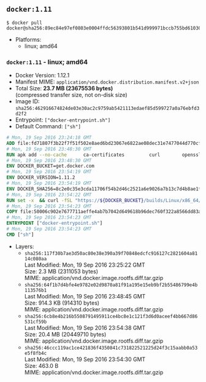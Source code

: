 ## `docker:1.11`

```console
$ docker pull docker@sha256:89ec84e97ef0803e0004ffdc56393801b541d999971bccb755bd610305484d2e
```

-	Platforms:
	-	linux; amd64

### `docker:1.11` - linux; amd64

-	Docker Version: 1.12.1
-	Manifest MIME: `application/vnd.docker.distribution.manifest.v2+json`
-	Total Size: **23.7 MB (23675536 bytes)**  
	(compressed transfer size, not on-disk size)
-	Image ID: `sha256:462916674824de03e30ac2c9759ab5421113edaef85d599727a0a76ebfd3d2f2`
-	Entrypoint: `["docker-entrypoint.sh"]`
-	Default Command: `["sh"]`

```dockerfile
# Mon, 19 Sep 2016 23:24:18 GMT
ADD file:fd71807f3b22f7f51f502e8aed6bd23067e6822ae08dec31e7477044d770cf48 in / 
# Mon, 19 Sep 2016 23:48:30 GMT
RUN apk add --no-cache 		ca-certificates 		curl 		openssl
# Mon, 19 Sep 2016 23:48:30 GMT
ENV DOCKER_BUCKET=get.docker.com
# Mon, 19 Sep 2016 23:54:19 GMT
ENV DOCKER_VERSION=1.11.2
# Mon, 19 Sep 2016 23:54:19 GMT
ENV DOCKER_SHA256=8c2e0c35e3cda11706f54b2d46c2521a6e9026a7b13c7d4b8ae1f3a706fc55e1
# Mon, 19 Sep 2016 23:54:22 GMT
RUN set -x 	&& curl -fSL "https://${DOCKER_BUCKET}/builds/Linux/x86_64/docker-${DOCKER_VERSION}.tgz" -o docker.tgz 	&& echo "${DOCKER_SHA256} *docker.tgz" | sha256sum -c - 	&& tar -xzvf docker.tgz 	&& mv docker/* /usr/local/bin/ 	&& rmdir docker 	&& rm docker.tgz 	&& docker -v
# Mon, 19 Sep 2016 23:54:23 GMT
COPY file:50006c902e7677711aeffe4ab7b7042d649618b96dec760f322a8566dd83ab25 in /usr/local/bin/ 
# Mon, 19 Sep 2016 23:54:23 GMT
ENTRYPOINT ["docker-entrypoint.sh"]
# Mon, 19 Sep 2016 23:54:23 GMT
CMD ["sh"]
```

-	Layers:
	-	`sha256:117f30b7ae3d50ac80e38e390a39f70848edcfc916127c2821604a8114c080aa`  
		Last Modified: Mon, 19 Sep 2016 23:25:22 GMT  
		Size: 2.3 MB (2311053 bytes)  
		MIME: application/vnd.docker.image.rootfs.diff.tar.gzip
	-	`sha256:64f1b7d4bfe4e9782e02d9870a81f91a195e15eb9bf2b55486799e4b113576b1`  
		Last Modified: Mon, 19 Sep 2016 23:48:45 GMT  
		Size: 914.3 KB (914310 bytes)  
		MIME: application/vnd.docker.image.rootfs.diff.tar.gzip
	-	`sha256:6cb8e4b216b5508791495911ce4bc8e1c121f3d6d0aceef4bb667d86531cf59b`  
		Last Modified: Mon, 19 Sep 2016 23:54:38 GMT  
		Size: 20.4 MB (20449710 bytes)  
		MIME: application/vnd.docker.image.rootfs.diff.tar.gzip
	-	`sha256:46ccc119ac1ce421836f4350841c731822521225d24f3c15aabb0a53e5f8fb4c`  
		Last Modified: Mon, 19 Sep 2016 23:54:30 GMT  
		Size: 463.0 B  
		MIME: application/vnd.docker.image.rootfs.diff.tar.gzip

